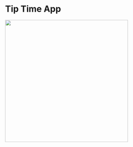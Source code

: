 # Tip Time App
<img src ="https://user-images.githubusercontent.com/100610668/185784548-5b698454-c3a0-4d81-bee7-46b2e54c709c.jpeg" width =400/>
